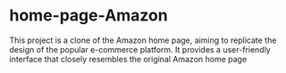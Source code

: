 # home-page-Amazon

This project is a clone of the Amazon home page, aiming to replicate the design of the popular e-commerce platform. It provides a user-friendly interface that closely resembles the original Amazon home page
